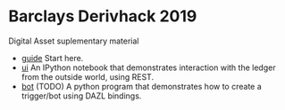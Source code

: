 # Barclays Derivhack 2019

Digital Asset suplementary material

* [guide](./guide/README.md) Start here.
* [ui](./ui/ui.ipynb) An IPython notebook that demonstrates interaction with the ledger from the outside world, using REST.
* [bot](./bot) (TODO) A python program that demonstrates how to create a trigger/bot using DAZL bindings.
